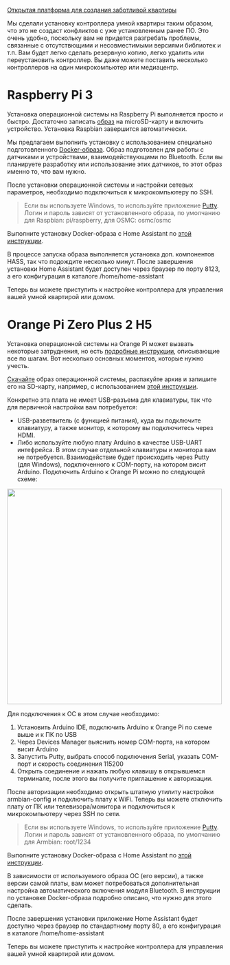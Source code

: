 [Открытая платформа для создания заботливой квартиры](http://cutecare.ru)

Мы сделали установку контроллера умной квартиры таким образом, что это не создаст конфликтов с уже установленным ранее ПО. Это очень удобно, поскольку вам не придется разгребать проблемы, связанные с отсутствющими и несовместимыми версиями библиотек и т.п. Вам будет легко сделать резервную копию, легко удалить или переустановить контроллер. Вы даже можете поставить несколько контроллеров на один микрокомпьютер или медиацентр.

# Raspberry Pi 3

Установка операционной системы на Raspberry Pi выполняется просто и быстро. 
Достаточно записать [образ](https://www.raspberrypi.org/downloads/raspbian/) на microSD-карту и включить устройство.
Установка Raspbian завершится автоматически.

Мы предлагаем выполнить установку с использованием специально подготовленного [Docker-образа](https://hub.docker.com/r/cutecare/rpi-home-assistant/). Образ подготовлен для работы с датчиками и устройствами, взаимодействующими по Bluetooth. Если вы планируете разработку или использование этих датчиков, то этот образ именно то, что вам нужно. 

После установки операционной системы и настройки сетевых параметров, необходимо подключиться к микрокомпьютеру по SSH. 

> Если вы используете Windows, то используйте приложение [Putty](http://www.putty.org/).
> Логин и пароль зависят от установленного образа, по умолчанию для Raspbian: pi/raspberry, для OSMC: osmc/osmc

Выполните установку Docker-образа c Home Assistant по [этой инструкции](https://github.com/cutecare/rpi-home-assistant).

В процессе запуска образа выполняется установка доп. компонентов HASS, так что подождите несколько минут. После завершения установки  Home Assistant будет доступен через браузер по порту 8123, а его конфигурация в каталоге /home/home-assistant

Теперь вы можете приступить к настройке контроллера для управления вашей умной квартирой или домом.

# Orange Pi Zero Plus 2 H5

Установка операционной системы на Orange Pi может вызвать некоторые затруднения, но есть [подробные инструкции](https://theturingsingularity.com/orange-pi-zero-plus-2-h5-resources/), описывающие все по шагам. Вот несколько основных моментов, которые нужно учесть.

[Скачайте](https://www.armbian.com/orange-pi-zero-2-h5/) образ операционной системы, распакуйте архив и запишите его на SD-карту, например, с использованием [этой инструкции](http://orangepi.su/content.php?p=68&c=Ustanovka%20vsekh%20OS%20krome%20Android%20na%20Orange%20Pi).

Конкретно эта плата не имеет USB-разъема для клавиатуры, так что для первичной настройки вам потребуется:

* USB-разветвитель (с функцией питания), куда вы подключите клавиатуру, а также монитор, к которому вы подключитесь через HDMI.
* Либо используйте любую плату Arduino в качестве USB-UART интефрейса. В этом случае отдельной клавиатуры и монитора вам не потребуется. Взаимодействие будет происходить через Putty (для Windows), подключенного к COM-порту, на котором висит Arduino. Подключить Arduino к Orange Pi можно по следующей схеме:

<img src="https://github.com/cutecare/cutecare-docs/blob/master/images/OrangePiTTL_bb.png?raw=true" width="500">

Для подключения к ОС в этом случае необходимо:

1. Установить Arduino IDE, подключить Arduino к Orange Pi по схеме выше и к ПК по USB
2. Через Devices Manager выяснить номер COM-порта, на котором висит Arduino
3. Запустить Putty, выбрать способ подключения Serial, указать COM-порт и скорость соединения 115200
4. Открыть соединение и нажать любую клавишу в открывшемся терминале, после этого вы получите приглашение к авторизации.

После авторизации необходимо открыть штатную утилиту настройки armbian-config и подключить плату к WiFi. Теперь вы можете отключить плату от ПК или телевизора/монитора и подключиться к микрокомпьютеру через SSH по сети. 

> Если вы используете Windows, то используйте приложение [Putty](http://www.putty.org/).
> Логин и пароль зависят от установленного образа, по умолчанию для Armbian: root/1234

Выполните установку Docker-образа c Home Assistant по [этой инструкции](https://github.com/cutecare/opi-home-assistant). 

В зависимости от используемого образа ОС (его версии), а также версии самой платы, вам может потребоваться дополнительная настройка автоматического включения модуля Bluetooth. В инструкции по установке Docker-образа подробно описано, что нужно для этого сделать.

После завершения установки приложение Home Assistant будет доступно через браузер по стандартному порту 80, а его конфигурация в каталоге /home/home-assistant

Теперь вы можете приступить к настройке контроллера для управления вашей умной квартирой или домом.
